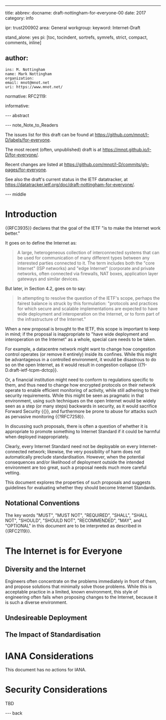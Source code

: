 ---
title: 
abbrev:
docname: draft-nottingham-for-everyone-00
date: 2017
category: info

ipr: trust200902
area: General
workgroup: 
keyword: Internet-Draft

stand_alone: yes
pi: [toc, tocindent, sortrefs, symrefs, strict, compact, comments, inline]

author:
 -
    ins: M. Nottingham
    name: Mark Nottingham
    organization: 
    email: mnot@mnot.net
    uri: https://www.mnot.net/

normative:
  RFC2119:

informative:


--- abstract


--- note_Note_to_Readers

The issues list for this draft can be found at <https://github.com/mnot/I-D/labels/for-everyone>.

The most recent (often, unpublished) draft is at <https://mnot.github.io/I-D/for-everyone/>.

Recent changes are listed at <https://github.com/mnot/I-D/commits/gh-pages/for-everyone>.

See also the draft's current status in the IETF datatracker, at
<https://datatracker.ietf.org/doc/draft-nottingham-for-everyone/>.

--- middle

# Introduction

{{RFC3935}} declares that the goal of the IETF "is to make the Internet work better."

It goes on to define the Internet as:

> A large, heterogeneous collection of interconnected systems that can be used for communication of many different types between any interested parties connected to it. The term includes both the "core Internet" (ISP networks) and "edge Internet" (corporate and private networks, often connected via firewalls, NAT boxes, application layer gateways and similar devices.

But later, in Section 4.2, goes on to say:

> In attempting to resolve the question of the IETF's scope, perhaps the fairest balance is struck by this formulation: "protocols and practices for which secure and scalable implementations are expected to have wide deployment and interoperation on the Internet, or to form part of the infrastructure of the Internet."

When a new proposal is brought to the IETF, this scope is important to keep in mind; if the proposal is inappropriate to "have wide deployment and interoperation on the Internet" as a whole, special care needs to be taken.

For example, a datacentre network might want to change how congestion control operates (or remove it entirely) inside its confines. While this might be advantageous in a controlled environment, it would be disastrous to do so on the open Internet, as it would result in congestion collapse {{?I-D.draft-ietf-tcpm-dctcp}}. 

Or, a financial institution might need to conform to regulations specific to them, and thus need to change how encrypted protocols on their network operate to enable efficient monitoring of activity, while still adhering to their security requirements. While this might be seen as pragmatic in that environment, using such techniques on the open Internet would be widely seen as a step (or many steps) backwards in security, as it would sacrifice Forward Security {{}}, and furthermore be prone to abuse for attacks such as pervasive monitoring {{?RFC7258}}.

In discussing such proposals, there is often a question of whether it is appropriate to promote something to Internet Standard if it could be harmful when deployed inappropriately.

Clearly, every Internet Standard need not be deployable on every Internet-connected network; likewise, the very possibility of harm does not automatically preclude standardisation. However, when the potential consequences and/or likelihood of deployment outside the intended environment are too great, such a proposal needs much more careful vetting.

This document explores the properties of such proposals and suggests guidelines for evaluating whether they should become Internet Standards.


## Notational Conventions

The key words "MUST", "MUST NOT", "REQUIRED", "SHALL", "SHALL NOT", "SHOULD", "SHOULD NOT",
"RECOMMENDED", "MAY", and "OPTIONAL" in this document are to be interpreted as described in
{{RFC2119}}.


# The Internet is for Everyone




## Diversity and the Internet

Engineers often concentrate on the problems immediately in front of them, and propose solutions that minimally solve those problems. While this is acceptable practice in a limited, known environment, this style of engineering often fails when proposing changes to the Internet, because it is such a diverse environment.

## Undesireable Deployment

## The Impact of Standardisation



# IANA Considerations

This document has no actions for IANA.

# Security Considerations

TBD

--- back
